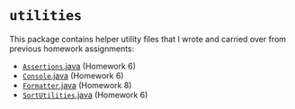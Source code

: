 # `utilities`

This package contains helper utility files that I wrote and carried over from previous homework assignments:

- [`Assertions`.java](/src/utilities/Assertions.java) (Homework 6)
- [`Console`.java](/src/utilities/Console.java) (Homework 6)
- [`Formatter`.java](/src/utilities/Formatter.java) (Homework 8)
- [`SortUtilities`.java](/src/utilities/SortUtilities.java) (Homework 6)
